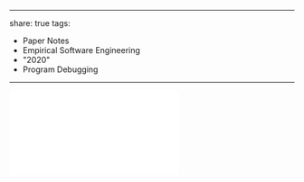 
---
share: true
tags:
  - Paper Notes
  - Empirical Software Engineering
  - "2020"
  - Program Debugging
---

![An_empirical_analysis_of_error_progagation_in_cirtial_software_systems.pdf](../../attachments/An_empirical_analysis_of_error_progagation_in_cirtial_software_systems.pdf.pdf)